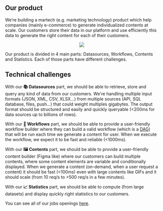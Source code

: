 
## Our product

We’re building a martech (e.g. marketing technology) product which help companies (mainly e-commerce) to generate individualized contents at scale.
Our customers store their data in our platform and use efficiently this data to generate the right content for each of their customers.

<p align="center">
  <img src="https://github.com/user-attachments/assets/bff76a38-72ef-406f-b332-c6e155f5d05a">
</p>

Our product is divided in 4 main parts: Datasources, Workflows, Contents and Statistics. Each of those parts have different challenges.

## Technical challenges

With our **📚 Datasources** part, we should be able to retrieve, store and query any kind of data from our customers.
We're handling multiple input formats (JSON, XML, CSV, XLSX...) from multiple sources (API, SQL database, files, push...) that could weight multiples gigabytes.
The output format should be structured and easily and quickly queryable (<200ms for data sources up to billions of rows).

With our **🔗 Workflows** part, we should be able to provide a user-friendly workflow builder where they can build a valid workflow (which is a [DAG](https://en.wikipedia.org/wiki/Directed_acyclic_graph)) that will be run each time we generate a content for user.
When we execute the workflow, we expect it to be fast and reliable (<1000ms).

With our **🖼 Contents** part, we should be able to provide a user-friendly content builder (Figma like) where our customers can build multiple contents, where some content elements are variable and conditionally displayed.
When we generate a content (on-demand, when a user request a content) it should be fast (<100ms) even with large contents like GIFs and it should scale (from 10 req/s to >500 req/s in a few minutes).

With our **📈 Statistics** part, we should be able to compute (from large datasets) and display quickly right statistics to our customers.

You can see all of our jobs openings [here](https://www.welcometothejungle.com/en/companies/reelevant/jobs).

